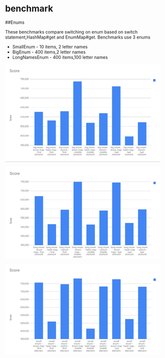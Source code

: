 # benchmark

##Enums

These benchmarks compare switching on enum based on switch statement,HashMap#get and EnumMap#get.
Benchmarks use 3 enums
* SmallEnum - 10 items, 2 letter names
* BigEnum - 400 items,2 letter names
* LongNamesEnum - 400 items,100 letter names

![Big enum stats](https://github.com/Marssmart/benchmark/blob/master/src/main/resources/results/enums/images/big_enum.jpg "Big enum stats")

![Long names enum stats](https://github.com/Marssmart/benchmark/blob/master/src/main/resources/results/enums/images/long_enum.jpg "Long names enum stats")

![Small enum stats](https://github.com/Marssmart/benchmark/blob/master/src/main/resources/results/enums/images/small_enum.jpg "Small enum stats")

